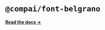 # `@compai/font-belgrano`

[**Read the docs &rarr;**](https://components.ai/docs/typefaces/belgrano)
